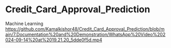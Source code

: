 # Credit_Card_Approval_Prediction
Machine Learning
https://github.com/Kamalkishor48/Credit_Card_Approval_Prediction/blob/main/7.Documentation%20and%20Demonstration/WhatsApp%20Video%202024-09-14%20at%2019.21.20_5dde0f5d.mp4
